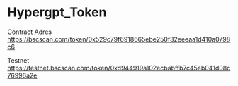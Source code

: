 # Hypergpt_Token

Contract Adres
https://bscscan.com/token/0x529c79f6918665ebe250f32eeeaa1d410a0798c6

Testnet
https://testnet.bscscan.com/token/0xd944919a102ecbabffb7c45eb041d08c76996a2e


